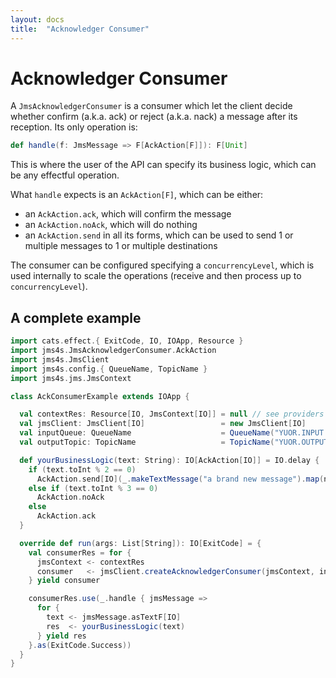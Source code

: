 ```yaml
---
layout: docs
title:  "Acknowledger Consumer"
---
```


# Acknowledger Consumer

A `JmsAcknowledgerConsumer` is a consumer which let the client decide whether confirm (a.k.a. ack) or reject (a.k.a. nack) a message after its reception.
Its only operation is:

```scala
def handle(f: JmsMessage => F[AckAction[F]]): F[Unit]
```

This is where the user of the API can specify its business logic, which can be any effectful operation.

What `handle` expects is an `AckAction[F]`, which can be either:
- an `AckAction.ack`, which will confirm the message
- an `AckAction.noAck`, which will do nothing
- an `AckAction.send` in all its forms, which can be used to send 1 or multiple messages to 1 or multiple destinations

The consumer can be configured specifying a `concurrencyLevel`, which is used internally to scale the operations (receive and then process up to `concurrencyLevel`).

## A complete example

```scala mdoc
import cats.effect.{ ExitCode, IO, IOApp, Resource }
import jms4s.JmsAcknowledgerConsumer.AckAction
import jms4s.JmsClient
import jms4s.config.{ QueueName, TopicName }
import jms4s.jms.JmsContext

class AckConsumerExample extends IOApp {

  val contextRes: Resource[IO, JmsContext[IO]] = null // see providers section!
  val jmsClient: JmsClient[IO]                 = new JmsClient[IO]
  val inputQueue: QueueName                    = QueueName("YUOR.INPUT.QUEUE")
  val outputTopic: TopicName                   = TopicName("YUOR.OUTPUT.TOPIC")

  def yourBusinessLogic(text: String): IO[AckAction[IO]] = IO.delay {
    if (text.toInt % 2 == 0)
      AckAction.send[IO](_.makeTextMessage("a brand new message").map(newMsg => (newMsg, outputTopic)))
    else if (text.toInt % 3 == 0)
      AckAction.noAck
    else
      AckAction.ack
  }

  override def run(args: List[String]): IO[ExitCode] = {
    val consumerRes = for {
      jmsContext <- contextRes
      consumer   <- jmsClient.createAcknowledgerConsumer(jmsContext, inputQueue, 10)
    } yield consumer

    consumerRes.use(_.handle { jmsMessage =>
      for {
        text <- jmsMessage.asTextF[IO]
        res  <- yourBusinessLogic(text)
      } yield res
    }.as(ExitCode.Success))
  }
}
```
